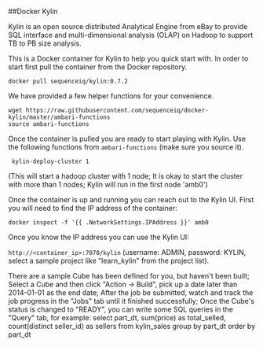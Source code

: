 ##Docker Kylin

Kylin is an open source distributed Analytical Engine from eBay to provide SQL interface and multi-dimensional analysis (OLAP) on Hadoop to support TB to PB size analysis.

This is a Docker container for Kylin to help you quick start with. In order to start first pull the container from the Docker repository.

```
docker pull sequenceiq/kylin:0.7.2
```

We have provided a few helper functions for your convenience.

```
wget https://raw.githubusercontent.com/sequenceiq/docker-kylin/master/ambari-functions
source ambari-functions
```

Once the container is pulled you are ready to start playing with Kylin. Use the following functions from `ambari-functions` (make sure you source it).

```
 kylin-deploy-cluster 1
```
(This will start a hadoop cluster with 1 node; It is okay to start the cluster with more than 1 nodes; Kylin will run in the first node 'amb0')


Once the container is up and running you can reach out to the Kylin UI. First you will need to find the IP address of the container:
```
docker inspect -f '{{ .NetworkSettings.IPAddress }}' amb0
```

Once you know the IP address you can use the Kylin UI:

`http://<container_ip>:7070/kylin` (username: ADMIN, password: KYLIN, select a sample project like "learn_kylin" from the project list).

There are a sample Cube has been defined for you, but haven't been built; Select a Cube and then click "Action -> Build",  pick up a date later than 2014-01-01 as the end date; After the job be submitted, watch and track the job progress in the "Jobs" tab until it finished successfully; Once the Cube's status is changed to "READY", you can write some SQL queries in the "Query" tab, for example:
    select part_dt, sum(price) as total_selled, count(distinct seller_id) as sellers from kylin_sales group by part_dt order by part_dt
